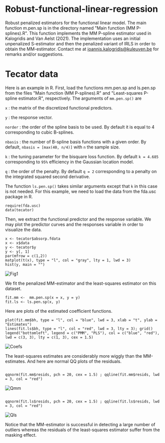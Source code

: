 # Robust-functional-linear-regression
Robust penalized estimators for the functional linear model. 
The main function m.pen.sp is in the directory named "Main function (MM P-splines).R".
This function implements the MM P-spline estimator used in Kalogridis and Van Aelst (2021).
The implementation uses an initial unpenalized S-estimator and then the penalized variant of IRLS in order to obtain the MM-estimator.
Contact me at ioannis.kalogridis@kuleuven.be for remarks and/or suggestions.



# Tecator data

Here is an example in R. First, load the functions mm.pen.sp and ls.pen.sp from the files "Main function (MM P-splines).R" and "Least-squares P-spline estimator.R", respectively. The arguments of ```mm.pen.sp()``` are

``` x ``` : the matrix of the discretized functional predictors.

``` y ``` : the response vector.

``` norder ``` : the order of the spline basis to be used. By default it is equal to 4 corresponding to cubic B-splines.

``` nbasis ``` : the number of B-spline basis functions with a given order. By default, ```nbasis = [max(40, n/4)]``` with ```n``` the sample size.

``` k ``` : the tuning parameter for the bisquare loss function. By default ```k = 4.685``` corresponding to ```95%``` efficiency in the Gaussian location model.

``` q ``` : the order of the penalty. By default ``` q = 2 ``` corresponding to a penalty on the integrated squared second derivative.

The function ```ls.pen.sp()``` takes similar arguments except that ```k``` in this case is not needed. For this example, we need to load the data from the fda.usc package in R.

```
require(fda.usc)
data(tecator)
```

Then, we extract the functional predictor and the response variable. We may plot the predictor curves and the responses variable in order to visualize the data.
```
x <- tecator$absorp.fdata
x <- x$data
y <- tecator$y
y <- y[, 1]
par(mfrow = c(1,2))
matplot(t(x), type = "l", col = "gray", lty = 1, lwd = 3)
hist(y, main = "")
```
![Fig1](https://user-images.githubusercontent.com/77626768/160242549-b6c7f542-40c6-4253-9159-3bd114cee322.png)



We fit the penalized MM-estimator and the least-squares estimator on this dataset.

```
fit.mm <-  mm.pen.sp(x = x, y = y)
fit.ls <- ls.pen.sp(x, y)
```
Here are plots of the estimated coefficient functions.

```
plot(fit.mm$bh, type = "l", col = "blue", lwd = 3, xlab = "t", ylab = "Estimates")
lines(fit.ls$bh, type = "l", col = "red", lwd = 3, lty = 3); grid()
legend("bottomleft", legend = c("PMM", "PLS"), col = c("blue", "red"), lwd = c(3, 3), lty = c(1, 3), cex = 1.5)
```
![Coefs](https://user-images.githubusercontent.com/77626768/160139488-dcf70cd1-a2b0-4998-81c1-3d02f1034045.png)


The least-squares estimates are considerably more wiggly than the MM-estimates. And here are normal QQ plots of the residuals.

```

qqnorm(fit.mm$resids, pch = 20, cex = 1.5) ; qqline(fit.mm$resids, lwd  = 3, col = "red")

```
![Qmm](https://user-images.githubusercontent.com/77626768/160139893-f84b7603-111a-42aa-b832-4e766d816700.png)


```

qqnorm(fit.ls$resids, pch = 20, cex = 1.5) ; qqline(fit.ls$resids, lwd  = 3, col = "red")

```
![Qls](https://user-images.githubusercontent.com/77626768/160139987-a149d15b-58a9-43ee-bf7b-76cb8ddd3bd4.png)

Notice that the MM-estimator is successful in detecting a large number of outliers whereas the residuals of the least-squares estimator suffer from the masking effect.
